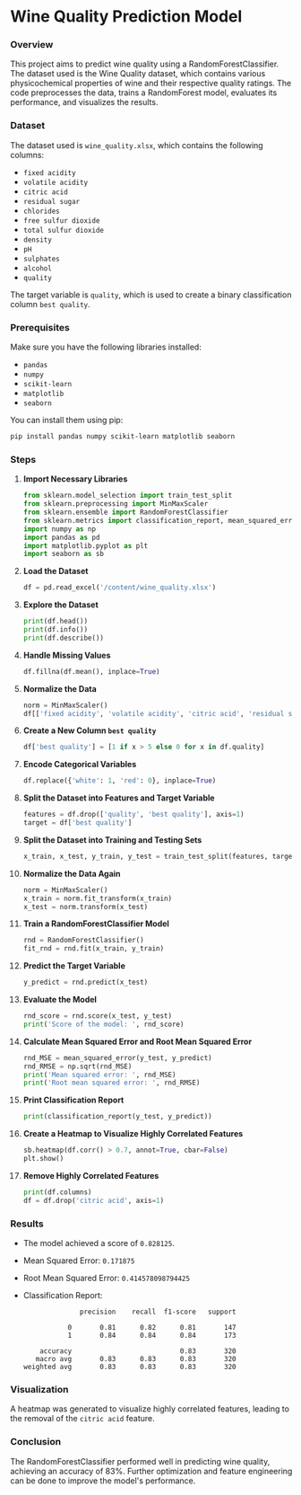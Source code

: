 # Wine Quality Prediction Model

### Overview

This project aims to predict wine quality using a RandomForestClassifier. The dataset used is the Wine Quality dataset, which contains various physicochemical properties of wine and their respective quality ratings. The code preprocesses the data, trains a RandomForest model, evaluates its performance, and visualizes the results.

### Dataset

The dataset used is `wine_quality.xlsx`, which contains the following columns:

- `fixed acidity`
- `volatile acidity`
- `citric acid`
- `residual sugar`
- `chlorides`
- `free sulfur dioxide`
- `total sulfur dioxide`
- `density`
- `pH`
- `sulphates`
- `alcohol`
- `quality`

The target variable is `quality`, which is used to create a binary classification column `best quality`.

### Prerequisites

Make sure you have the following libraries installed:

- `pandas`
- `numpy`
- `scikit-learn`
- `matplotlib`
- `seaborn`

You can install them using pip:

```sh
pip install pandas numpy scikit-learn matplotlib seaborn
```

### Steps

1. **Import Necessary Libraries**

    ```python
    from sklearn.model_selection import train_test_split
    from sklearn.preprocessing import MinMaxScaler
    from sklearn.ensemble import RandomForestClassifier
    from sklearn.metrics import classification_report, mean_squared_error
    import numpy as np
    import pandas as pd
    import matplotlib.pyplot as plt
    import seaborn as sb
    ```

2. **Load the Dataset**

    ```python
    df = pd.read_excel('/content/wine_quality.xlsx')
    ```

3. **Explore the Dataset**

    ```python
    print(df.head())
    print(df.info())
    print(df.describe())
    ```

4. **Handle Missing Values**

    ```python
    df.fillna(df.mean(), inplace=True)
    ```

5. **Normalize the Data**

    ```python
    norm = MinMaxScaler()
    df[['fixed acidity', 'volatile acidity', 'citric acid', 'residual sugar', 'chlorides', 'free sulfur dioxide', 'total sulfur dioxide', 'density', 'pH', 'sulphates', 'alcohol']] = norm.fit_transform(df[['fixed acidity', 'volatile acidity', 'citric acid', 'residual sugar', 'chlorides', 'free sulfur dioxide', 'total sulfur dioxide', 'density', 'pH', 'sulphates', 'alcohol']])
    ```

6. **Create a New Column `best quality`**

    ```python
    df['best quality'] = [1 if x > 5 else 0 for x in df.quality]
    ```

7. **Encode Categorical Variables**

    ```python
    df.replace({'white': 1, 'red': 0}, inplace=True)
    ```

8. **Split the Dataset into Features and Target Variable**

    ```python
    features = df.drop(['quality', 'best quality'], axis=1)
    target = df['best quality']
    ```

9. **Split the Dataset into Training and Testing Sets**

    ```python
    x_train, x_test, y_train, y_test = train_test_split(features, target, test_size=0.2, random_state=40)
    ```

10. **Normalize the Data Again**

    ```python
    norm = MinMaxScaler()
    x_train = norm.fit_transform(x_train)
    x_test = norm.transform(x_test)
    ```

11. **Train a RandomForestClassifier Model**

    ```python
    rnd = RandomForestClassifier()
    fit_rnd = rnd.fit(x_train, y_train)
    ```

12. **Predict the Target Variable**

    ```python
    y_predict = rnd.predict(x_test)
    ```

13. **Evaluate the Model**

    ```python
    rnd_score = rnd.score(x_test, y_test)
    print('Score of the model: ', rnd_score)
    ```

14. **Calculate Mean Squared Error and Root Mean Squared Error**

    ```python
    rnd_MSE = mean_squared_error(y_test, y_predict)
    rnd_RMSE = np.sqrt(rnd_MSE)
    print('Mean squared error: ', rnd_MSE)
    print('Root mean squared error: ', rnd_RMSE)
    ```

15. **Print Classification Report**

    ```python
    print(classification_report(y_test, y_predict))
    ```

16. **Create a Heatmap to Visualize Highly Correlated Features**

    ```python
    sb.heatmap(df.corr() > 0.7, annot=True, cbar=False)
    plt.show()
    ```

17. **Remove Highly Correlated Features**

    ```python
    print(df.columns)
    df = df.drop('citric acid', axis=1)
    ```

### Results

- The model achieved a score of `0.828125`.
- Mean Squared Error: `0.171875`
- Root Mean Squared Error: `0.414578098794425`
- Classification Report:

    ```
                  precision    recall  f1-score   support
    
               0       0.81      0.82      0.81       147
               1       0.84      0.84      0.84       173
    
        accuracy                           0.83       320
       macro avg       0.83      0.83      0.83       320
    weighted avg       0.83      0.83      0.83       320
    ```

### Visualization

A heatmap was generated to visualize highly correlated features, leading to the removal of the `citric acid` feature.

### Conclusion

The RandomForestClassifier performed well in predicting wine quality, achieving an accuracy of 83%. Further optimization and feature engineering can be done to improve the model's performance.
